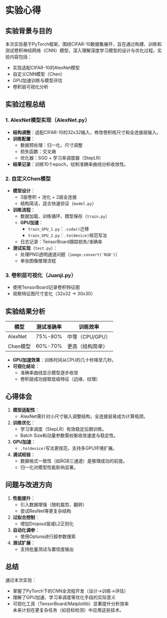# 实验心得

## 实验背景与目的  
本次实验基于PyTorch框架，围绕CIFAR-10数据集展开，旨在通过构建、训练和测试卷积神经网络（CNN）模型，深入理解深度学习模型的设计与优化过程。实验内容包括：  
- 实现适配CIFAR-10的AlexNet模型  
- 自定义CNN模型（Chen）  
- GPU加速训练与模型评估  
- 卷积层可视化分析  

## 实验过程总结  

### 1. AlexNet模型实现（AlexNet.py）  
- **结构调整**：适配CIFAR-10的32x32输入，修改卷积核尺寸和全连接层输入。  
- **训练配置**：  
  - 数据预处理：归一化、尺寸调整  
  - 损失函数：交叉熵  
  - 优化器：SGD + 学习率调度器（StepLR）  
- **结果记录**：训练10个epoch，绘制准确率曲线分析收敛性。  

### 2. 自定义Chen模型  
- **模型设计**：  
  - 3层卷积 + 池化 + 2层全连接  
  - 结构简洁，适合快速验证（`model.py`）  
- **训练流程**：  
  - 数据加载、训练循环、模型保存（`train.py`）  
  - **GPU加速**：  
    - `train_GPU_1.py`：`.cuda()`迁移  
    - `train_GPU_2.py`：`.to(device)`规范写法  
  - 日志记录：TensorBoard跟踪损失/准确率  
- **测试实现**（`test.py`）：  
  - 处理PNG透明通道问题（`image.convert('RGB')`）  
  - 单张图像推理流程  

### 3. 卷积层可视化（Juanji.py）  
- 使用TensorBoard记录卷积特征图  
- 观察特征图尺寸变化（32x32 → 30x30）  

## 实验结果分析  
| 模型       | 测试准确率   | 训练效率       |  
|------------|--------------|----------------|  
| AlexNet    | 75%-80%      | 中等（CPU/GPU）|  
| Chen模型   | 60%-70%      | 更高（结构简单）|  

- **GPU加速效果**：训练时间从CPU的几十秒降至几秒。  
- **可视化结论**：  
  - 准确率曲线显示模型逐步收敛  
  - 卷积层成功提取低级特征（边缘、纹理）  

## 心得体会  
1. **模型适配性**：  
   - AlexNet需针对小尺寸输入调整结构，全连接层易成为计算瓶颈。  
2. **训练优化**：  
   - 学习率调度（StepLR）有效稳定后期训练。  
   - Batch Size和动量参数需权衡收敛速度与稳定性。  
3. **GPU加速**：  
   - `.to(device)`写法更规范，支持多GPU环境扩展。  
4. **调试经验**：  
   - 数据格式一致性（如RGB三通道）是推理成功的前提。  
   - 归一化对模型性能影响显著。  

## 问题与改进方向  
1. **性能提升**：  
   - 引入数据增强（随机裁剪、翻转）  
   - 尝试ResNet等更复杂结构  
2. **过拟合控制**：  
   - 增加Dropout层或L2正则化  
3. **自动化调参**：  
   - 使用Optuna进行超参数搜索  
4. **测试扩展**：  
   - 支持批量测试与置信度输出  

## 总结  
通过本次实验：  
- 掌握了PyTorch下的CNN全流程开发（设计→训练→评估）  
- 理解了GPU加速、学习率调度等优化手段的实际意义  
- 可视化工具（TensorBoard/Matplotlib）显著提升分析效率  
未来计划在更复杂任务（如目标检测）中应用这些技术。  